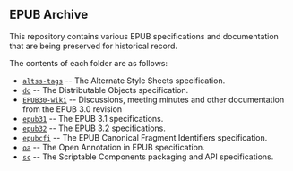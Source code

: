 ## EPUB Archive

This repository contains various EPUB specifications and documentation that are being preserved for historical record.

The contents of each folder are as follows:

- [`altss-tags`](altss-tags) -- The Alternate Style Sheets specification.
- [`do`](do) -- The Distributable Objects specification.
- [`EPUB30-wiki`](EPUB30-wiki) -- Discussions, meeting minutes and other documentation from the EPUB 3.0 revision
- [`epub31`](epub31) -- The EPUB 3.1 specifications.
- [`epub32`](epub32) -- The EPUB 3.2 specifications.
- [`epubcfi`](epubcfi) -- The EPUB Canonical Fragment Identifiers specification.
- [`oa`](oa) -- The Open Annotation in EPUB specification.
- [`sc`](sc) -- The Scriptable Components packaging and API specifications.
